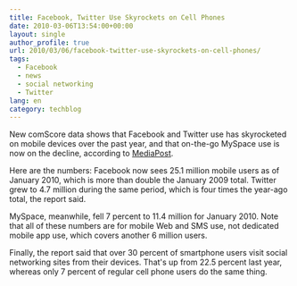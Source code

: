 ```yaml
---
title: Facebook, Twitter Use Skyrockets on Cell Phones
date: 2010-03-06T13:54:00+00:00
layout: single
author_profile: true
url: 2010/03/06/facebook-twitter-use-skyrockets-on-cell-phones/
tags:
  - Facebook
  - news
  - social networking
  - Twitter
lang: en
category: techblog
---
```

New comScore data shows that Facebook and Twitter use has skyrocketed on mobile devices over the past year, and that on-the-go MySpace use is now on the decline, according to [MediaPost](http://www.mediapost.com/publications/?fa=Articles.showArticle&art_aid=123650&nid=111810).

Here are the numbers: Facebook now sees 25.1 million mobile users as of January 2010, which is more than double the January 2009 total. Twitter grew to 4.7 million during the same period, which is four times the year-ago total, the report said.

MySpace, meanwhile, fell 7 percent to 11.4 million for January 2010. Note that all of these numbers are for mobile Web and SMS use, not dedicated mobile app use, which covers another 6 million users.

Finally, the report said that over 30 percent of smartphone users visit social networking sites from their devices. That's up from 22.5 percent last year, whereas only 7 percent of regular cell phone users do the same thing.